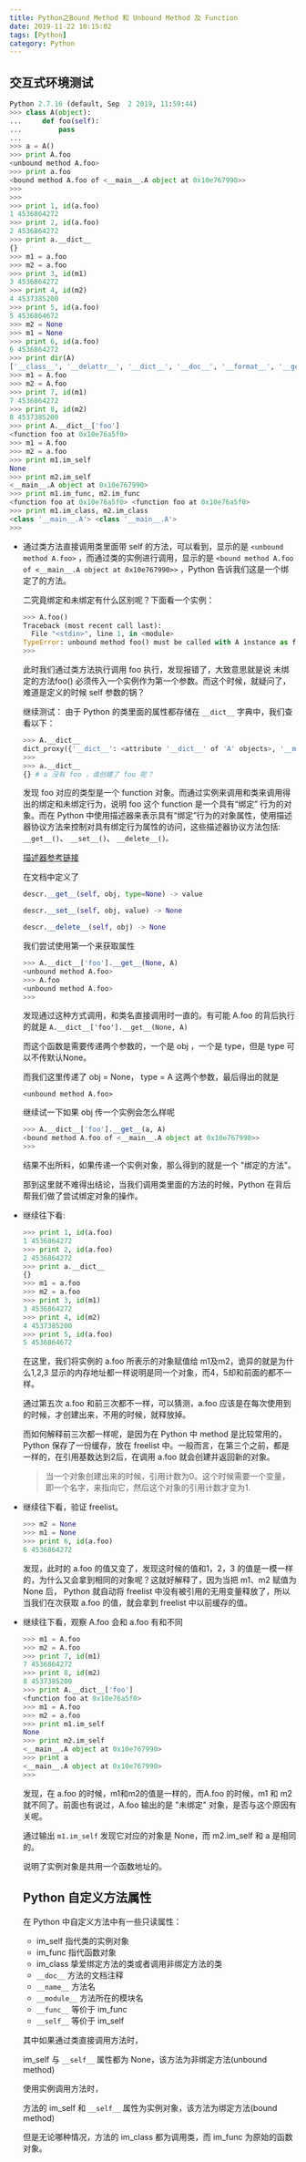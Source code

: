 ```yaml
---
title: Python之Bound Method 和 Unbound Method 及 Function
date: 2019-11-22 10:15:02
tags: [Python]
category: Python
---
```


## 交互式环境测试

```python
Python 2.7.16 (default, Sep  2 2019, 11:59:44)
>>> class A(object):
...     def foo(self):
...         pass
...
>>> a = A()
>>> print A.foo  
<unbound method A.foo>
>>> print a.foo
<bound method A.foo of <__main__.A object at 0x10e767990>>
>>>
>>>
>>> print 1, id(a.foo)
1 4536864272
>>> print 2, id(a.foo)
2 4536864272
>>> print a.__dict__
{}
>>> m1 = a.foo
>>> m2 = a.foo
>>> print 3, id(m1)
3 4536864272
>>> print 4, id(m2)
4 4537385200
>>> print 5, id(a.foo)
5 4536864672
>>> m2 = None
>>> m1 = None
>>> print 6, id(a.foo)
6 4536864272
>>> print dir(A)
['__class__', '__delattr__', '__dict__', '__doc__', '__format__', '__getattribute__', '__hash__', '__init__', '__module__', '__new__', '__reduce__', '__reduce_ex__', '__repr__', '__setattr__', '__sizeof__', '__str__', '__subclasshook__', '__weakref__', 'foo']
>>> m1 = A.foo
>>> m2 = A.foo
>>> print 7, id(m1)
7 4536864272
>>> print 8, id(m2)
8 4537385200
>>> print A.__dict__['foo']
<function foo at 0x10e76a5f0>
>>> m1 = A.foo
>>> m2 = a.foo
>>> print m1.im_self
None
>>> print m2.im_self
<__main__.A object at 0x10e767990>
>>> print m1.im_func, m2.im_func
<function foo at 0x10e76a5f0> <function foo at 0x10e76a5f0>
>>> print m1.im_class, m2.im_class
<class '__main__.A'> <class '__main__.A'>
>>>
```
<!--more -->

* 通过类方法直接调用类里面带 self 的方法，可以看到，显示的是 `<unbound method A.foo>` ，而通过类的实例进行调用，显示的是 `<bound method A.foo of <__main__.A object at 0x10e767990>>` ，Python 告诉我们这是一个绑定了的方法。

  二究竟绑定和未绑定有什么区别呢？下面看一个实例：

  ```python
  >>> A.foo()
  Traceback (most recent call last):
    File "<stdin>", line 1, in <module>
  TypeError: unbound method foo() must be called with A instance as first argument (got nothing instead)
  >>>
  ```

  此时我们通过类方法执行调用 foo 执行，发现报错了，大致意思就是说  未绑定的方法foo() 必须传入一个实例作为第一个参数。而这个时候，就疑问了，难道是定义的时候 self 参数的锅？

  继续测试： 由于 Python 的类里面的属性都存储在 `__dict__` 字典中，我们查看以下：

  ```python
  >>> A.__dict__
  dict_proxy({'__dict__': <attribute '__dict__' of 'A' objects>, '__module__': '__main__', 'foo': <function foo at 0x10e76a5f0>, '__weakref__': <attribute '__weakref__' of 'A' objects>, '__doc__': None})
  >>>
  >>> a.__dict__
  {} # a 没有 foo ，谁创建了 foo 呢？
  ```

  发现 foo 对应的类型是一个 function 对象。而通过实例来调用和类来调用得出的绑定和未绑定行为，说明 foo 这个 function 是一个具有“绑定” 行为的对象。而在 Python 中使用描述器来表示具有“绑定”行为的对象属性，使用描述器协议方法来控制对具有绑定行为属性的访问，这些描述器协议方法包括: `__get__()`、 `__set__()`、 `__delete__()。`

  [描述器参考链接](https://docs.python.org/zh-cn/3/howto/descriptor.html)

  在文档中定义了

  ```python
  descr.__get__(self, obj, type=None) -> value
  
  descr.__set__(self, obj, value) -> None
  
  descr.__delete__(self, obj) -> None
  ```

  我们尝试使用第一个来获取属性

  ```python
  >>> A.__dict__['foo'].__get__(None, A)
  <unbound method A.foo>
  >>> A.foo
  <unbound method A.foo>
  >>>
  ```

  发现通过这种方式调用，和类名直接调用时一直的。有可能 A.foo 的背后执行的就是 `A.__dict__['foo'].__get__(None, A)`

  而这个函数是需要传递两个参数的，一个是 obj ，一个是 type，但是 type 可以不传默认None。

  而我们这里传递了 obj = None， type = A 这两个参数，最后得出的就是

  `<unbound method A.foo>`

  继续试一下如果 obj 传一个实例会怎么样呢

  ```python
  >>> A.__dict__['foo'].__get__(a, A)
  <bound method A.foo of <__main__.A object at 0x10e767990>>
  >>>
  ```

  结果不出所料，如果传递一个实例对象，那么得到的就是一个 "绑定的方法"。

  那到这里就不难得出结论，当我们调用类里面的方法的时候，Python 在背后帮我们做了尝试绑定对象的操作。

* 继续往下看:

  ```python
  >>> print 1, id(a.foo)
  1 4536864272
  >>> print 2, id(a.foo)
  2 4536864272
  >>> print a.__dict__
  {}
  >>> m1 = a.foo
  >>> m2 = a.foo
  >>> print 3, id(m1)
  3 4536864272
  >>> print 4, id(m2)
  4 4537385200
  >>> print 5, id(a.foo)
  5 4536864672
  ```

  在这里，我们将实例的 a.foo 所表示的对象赋值给 m1及m2，诡异的就是为什么1,2,3 显示的内存地址都一样说明是同一个对象，而4，5却和前面的都不一样。

  通过第五次 a.foo 和前三次都不一样，可以猜测，a.foo 应该是在每次使用到的时候，才创建出来，不用的时候，就释放掉。

  而如何解释前三次都一样呢，是因为在 Python 中 method 是比较常用的，Python 保存了一份缓存，放在 freelist 中。一般而言，在第三个之前，都是一样的，在引用基数达到2后，在调用 a.foo 就会创建并返回新的对象。

  > 当一个对象创建出来的时候，引用计数为0。这个时候需要一个变量，即一个名字，来指向它，然后这个对象的引用计数才变为1.

* 继续往下看，验证 freelist。

  ```python
  >>> m2 = None
  >>> m1 = None
  >>> print 6, id(a.foo)
  6 4536864272
  
  ```

  发现，此时的 a.foo 的值又变了，发现这时候的值和1，2，3 的值是一模一样的，为什么又会拿到相同的对象呢？这就好解释了，因为当把 m1、m2 赋值为 None 后， Python 就自动将 freelist 中没有被引用的无用变量释放了，所以当我们在次获取 a.foo 的值，就会拿到 freelist 中以前缓存的值。

* 继续往下看，观察 A.foo 会和 a.foo 有和不同

  ```python
  >>> m1 = A.foo
  >>> m2 = A.foo
  >>> print 7, id(m1)
  7 4536864272
  >>> print 8, id(m2)
  8 4537385200
  >>> print A.__dict__['foo']
  <function foo at 0x10e76a5f0>
  >>> m1 = A.foo
  >>> m2 = a.foo
  >>> print m1.im_self
  None
  >>> print m2.im_self
  <__main__.A object at 0x10e767990>
  >>> print a
  <__main__.A object at 0x10e767990>
  >>>
  ```

  发现，在 a.foo 的时候，m1和m2的值是一样的，而A.foo 的时候，m1 和 m2 就不同了。前面也有说过，A.foo 输出的是 "未绑定" 对象，是否与这个原因有关呢。

  通过输出 `m1.im_self` 发现它对应的对象是 None，而 m2.im_self 和 a 是相同的。

  说明了实例对象是共用一个函数地址的。

  

  ## Python 自定义方法属性

  在 Python 中自定义方法中有一些只读属性：

  * im_self 指代类的实例对象
  * im_func 指代函数对象
  * im_class 挚爱绑定方法的类或者调用非绑定方法的类
  * `__doc__`  方法的文档注释
  * `__name__` 方法名 
  * `__module__` 方法所在的模块名
  * `__func__` 等价于 im_func
  * `__self__` 等价于 im_self

  其中如果通过类直接调用方法时，

   im_self 与 `__self__` 属性都为 None，该方法为非绑定方法(unbound method)

  使用实例调用方法时，

  方法的 im_self 和 `__self__` 属性为实例对象，该方法为绑定方法(bound method)

  但是无论哪种情况，方法的 im_class 都为调用类，而 im_func 为原始的函数对象。

  


